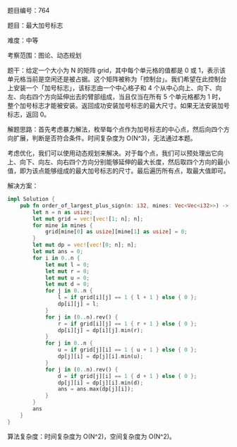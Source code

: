 题目编号：764

题目：最大加号标志

难度：中等

考察范围：图论、动态规划

题干：给定一个大小为 N 的矩阵 grid，其中每个单元格的值都是 0 或 1，表示该单元格当前是空闲还是被占据。这个矩阵被称为「控制台」。我们希望在此控制台上安装一个「加号标志」，该标志由一个中心格子和 4 个从中心向上、向下、向左、向右四个方向延伸出去的臂部组成，当且仅当在所有 5 个单元格都为 1 时，整个加号标志才能被安装。返回成功安装加号标志的最大尺寸。如果无法安装加号标志，返回 0。

解题思路：首先考虑暴力解法，枚举每个点作为加号标志的中心点，然后向四个方向扩展，判断是否符合条件。时间复杂度为 O(N^3)，无法通过本题。

考虑优化，我们可以使用动态规划来解决。对于每个点，我们可以预处理出它向上、向下、向左、向右四个方向分别能够延伸的最大长度，然后取四个方向的最小值，即为该点能够组成的最大加号标志的尺寸。最后遍历所有点，取最大值即可。

解决方案：

```rust
impl Solution {
    pub fn order_of_largest_plus_sign(n: i32, mines: Vec<Vec<i32>>) -> i32 {
        let n = n as usize;
        let mut grid = vec![vec![1; n]; n];
        for mine in mines {
            grid[mine[0] as usize][mine[1] as usize] = 0;
        }
        let mut dp = vec![vec![0; n]; n];
        let mut ans = 0;
        for i in 0..n {
            let mut l = 0;
            let mut r = 0;
            let mut u = 0;
            let mut d = 0;
            for j in 0..n {
                l = if grid[i][j] == 1 { l + 1 } else { 0 };
                dp[i][j] = l;
            }
            for j in (0..n).rev() {
                r = if grid[i][j] == 1 { r + 1 } else { 0 };
                dp[i][j] = dp[i][j].min(r);
            }
            for j in 0..n {
                u = if grid[j][i] == 1 { u + 1 } else { 0 };
                dp[j][i] = dp[j][i].min(u);
            }
            for j in (0..n).rev() {
                d = if grid[j][i] == 1 { d + 1 } else { 0 };
                dp[j][i] = dp[j][i].min(d);
                ans = ans.max(dp[j][i]);
            }
        }
        ans
    }
}
```

算法复杂度：时间复杂度为 O(N^2)，空间复杂度为 O(N^2)。